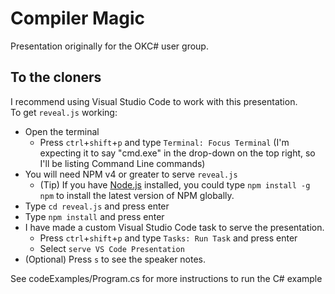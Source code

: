 # Compiler Magic
Presentation originally for the OKC# user group.

<!-- [Slides](https://cdn.rawgit.com/MrOnosa/vscode/master/reveal.js/index.html#/)

[Recording](https://www.twitch.tv/videos/133190313) (Starts 4 minutes in) -->

## To the cloners

I recommend using Visual Studio Code to work with this presentation.  
To get `reveal.js` working:
 * Open the terminal
    - Press `ctrl`+`shift`+`p` and type `Terminal: Focus Terminal` (I'm expecting it to say "cmd.exe" in the drop-down on the top right, so I'll be listing Command Line commands)
* You will need NPM v4 or greater to serve `reveal.js`
    - (Tip) If you have [Node.js](https://nodejs.org/) installed, you could type `npm install -g npm` to install the latest version of NPM globally.
* Type `cd reveal.js` and press enter
* Type `npm install` and press enter
* I have made a custom Visual Studio Code task to serve the presentation.
    - Press `ctrl`+`shift`+`p` and type `Tasks: Run Task` and press enter
    - Select `serve VS Code Presentation`
* (Optional) Press `s` to see the speaker notes.

See codeExamples/Program.cs for more instructions to run the C# example
